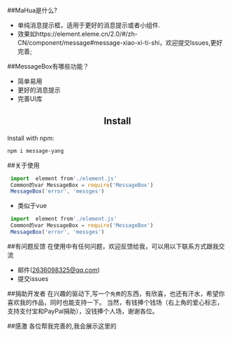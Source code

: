 ##MaHua是什么?
* 单纯消息提示框，适用于更好的消息提示或者小组件.
* 效果如https://element.eleme.cn/2.0/#/zh-CN/component/message#message-xiao-xi-ti-shi，欢迎提交lssues,更好完善;


##MessageBox有哪些功能？

* 简单易用
* 更好的消息提示
* 完善UI库

<h2 align="center">Install</h2>

Install with npm:

```bash
npm i message-yang 
```


##关于使用

```javascript
 import  element from'./element.js' 
 Common的var MessageBox = require('MessageBox')
 MessageBox('error', 'messges')
```
* 类似于vue

```javascript
 import  element from'./element.js' 
 Common的var MessageBox = require('MessageBox')
 MessageBox('error', 'messges')
```




##有问题反馈
在使用中有任何问题，欢迎反馈给我，可以用以下联系方式跟我交流

* 邮件(2636098325@qq.com)
* 提交issues

##捐助开发者
在兴趣的驱动下,写一个`免费`的东西，有欣喜，也还有汗水，希望你喜欢我的作品，同时也能支持一下。
当然，有钱捧个钱场（右上角的爱心标志，支持支付宝和PayPal捐助），没钱捧个人场，谢谢各位。

##感激
各位帮我完善的,我会展示这里的



